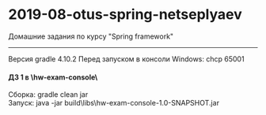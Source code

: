 # 2019-08-otus-spring-netseplyaev
Домашние задания по курсу "Spring framework"
***
Версия gradle 4.10.2
Перед запуском в консоли Windows: chcp 65001
#### ДЗ 1 в \hw-exam-console\
Сборка: gradle clean jar <br>
Запуcк: java -jar build\libs\hw-exam-console-1.0-SNAPSHOT.jar